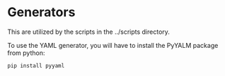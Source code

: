 # Generators

This are utilized by the scripts in the ../scripts directory. 

To use the YAML generator, you will have to install the PyYALM package from python:

```
pip install pyyaml

```